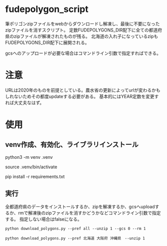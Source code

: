 # fudepolygon_script

筆ポリゴンzipファイルをwebからダウンロードし解凍し、最後に不要になったzipファイルを消すスクリプト。
定数FUDEPOLYGONS_DIR配下に全ての都道府県のzipファイルが解凍されたものが残る。
北海道の入れ子になっているzipもFUDEPOLYGONS_DIR配下に展開される。

gcsへのアップロードが必要な場合はコマンドライン引数で指定すればできる。

# 注意

URLは2020年のものを前提としている。農水省の更新によってurlが変わるかもしれないためその都度updateする必要がある。
基本的にはYEAR定数を変更すれば大丈夫なはず。

# 使用

## venv作成、有効化、ライブラリインストール
python3 -m venv .venv

source .venv/bin/activate

pip install -r requirements.txt

## 実行

全都道府県のデータをインストールするか、zipを解凍するか、gcsへuploadするか、rmで解凍後のzipファイルを消すかどうかなどコマンドライン引数で指定する。
指定しない場合はfalseになる。

```
python download_polygons.py --pref all --unzip 1 --gcs 0 --rm 1
```

```
python download_polygons.py --pref 北海道 大阪府 沖縄県　--unzip 1
```
